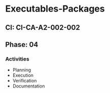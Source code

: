 # Executables-Packages

## CI: CI-CA-A2-002-002
## Phase: 04

### Activities
- Planning
- Execution
- Verification
- Documentation
